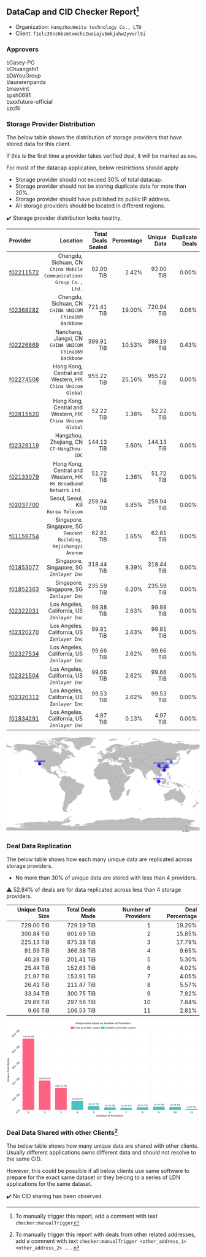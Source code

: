 ## DataCap and CID Checker Report[^1]
 - Organization: `HangzhouWeitu technology Co., LTD`
 - Client: `f1elc35nz6bzmtxmchc2uoiajv5mkjuhw2yvorl5i`
### Approvers
`1`Casey-PG<br/>`1`Chuangshi1<br/>`1`DaYouGroup<br/>`1`laurarenpanda<br/>`1`maxvint<br/>`1`psh0691<br/>`1`sxxfuture-official<br/>`1`zcfil

### Storage Provider Distribution
The below table shows the distribution of storage providers that have stored data for this client.

If this is the first time a provider takes verified deal, it will be marked as `new`.

For most of the datacap application, below restrictions should apply.
 - Storage provider should not exceed 30% of total datacap.
 - Storage provider should not be storing duplicate data for more than 20%.
 - Storage provider should have published its public IP address.
 - All storage providers should be located in different regions.

✔️ Storage provider distribution looks healthy.

| Provider                                              |                                                               Location | Total Deals Sealed | Percentage | Unique Data | Duplicate Deals |
| :---------------------------------------------------- | ---------------------------------------------------------------------: | -----------------: | ---------: | ----------: | --------------: |
| [f02211572](https://filfox.info/en/address/f02211572) | Chengdu, Sichuan, CN<br/>`China Mobile Communications Group Co., Ltd.` |          92.00 TiB |      2.42% |   92.00 TiB |           0.00% |
| [f02368282](https://filfox.info/en/address/f02368282) |              Chengdu, Sichuan, CN<br/>`CHINA UNICOM China169 Backbone` |         721.41 TiB |     19.00% |  720.94 TiB |           0.06% |
| [f02226869](https://filfox.info/en/address/f02226869) |             Nanchang, Jiangxi, CN<br/>`CHINA UNICOM China169 Backbone` |         399.91 TiB |     10.53% |  398.19 TiB |           0.43% |
| [f02274508](https://filfox.info/en/address/f02274508) |           Hong Kong, Central and Western, HK<br/>`China Unicom Global` |         955.22 TiB |     25.16% |  955.22 TiB |           0.00% |
| [f02815620](https://filfox.info/en/address/f02815620) |           Hong Kong, Central and Western, HK<br/>`China Unicom Global` |          52.22 TiB |      1.38% |   52.22 TiB |           0.00% |
| [f02329119](https://filfox.info/en/address/f02329119) |                           Hangzhou, Zhejiang, CN<br/>`CT-HangZhou-IDC` |         144.13 TiB |      3.80% |  144.13 TiB |           0.00% |
| [f02133079](https://filfox.info/en/address/f02133079) |     Hong Kong, Central and Western, HK<br/>`HK Broadband Network Ltd.` |          51.72 TiB |      1.36% |   51.72 TiB |           0.00% |
| [f02037700](https://filfox.info/en/address/f02037700) |                                   Seoul, Seoul, KR<br/>`Korea Telecom` |         259.94 TiB |      6.85% |  259.94 TiB |           0.00% |
| [f01159754](https://filfox.info/en/address/f01159754) |    Singapore, Singapore, SG<br/>`Tencent Building, Kejizhongyi Avenue` |          62.81 TiB |      1.65% |   62.81 TiB |           0.00% |
| [f01853077](https://filfox.info/en/address/f01853077) |                            Singapore, Singapore, SG<br/>`Zenlayer Inc` |         318.44 TiB |      8.39% |  318.44 TiB |           0.00% |
| [f01852363](https://filfox.info/en/address/f01852363) |                            Singapore, Singapore, SG<br/>`Zenlayer Inc` |         235.59 TiB |      6.20% |  235.59 TiB |           0.00% |
| [f02322031](https://filfox.info/en/address/f02322031) |                         Los Angeles, California, US<br/>`Zenlayer Inc` |          99.88 TiB |      2.63% |   99.88 TiB |           0.00% |
| [f02320270](https://filfox.info/en/address/f02320270) |                         Los Angeles, California, US<br/>`Zenlayer Inc` |          99.81 TiB |      2.63% |   99.81 TiB |           0.00% |
| [f02327534](https://filfox.info/en/address/f02327534) |                         Los Angeles, California, US<br/>`Zenlayer Inc` |          99.66 TiB |      2.62% |   99.66 TiB |           0.00% |
| [f02321504](https://filfox.info/en/address/f02321504) |                         Los Angeles, California, US<br/>`Zenlayer Inc` |          99.66 TiB |      2.62% |   99.66 TiB |           0.00% |
| [f02320312](https://filfox.info/en/address/f02320312) |                         Los Angeles, California, US<br/>`Zenlayer Inc` |          99.53 TiB |      2.62% |   99.53 TiB |           0.00% |
| [f01834291](https://filfox.info/en/address/f01834291) |                         Los Angeles, California, US<br/>`Zenlayer Inc` |           4.97 TiB |      0.13% |    4.97 TiB |           0.00% |

<img src="https://raw.githubusercontent.com/data-preservation-programs/filplus-checker-assets/main/filecoin-project/filecoin-plus-large-datasets/issues/2151/1697451842308.png"/>

### Deal Data Replication
The below table shows how each many unique data are replicated across storage providers.

- No more than 30% of unique data are stored with less than 4 providers.

⚠️ 52.84% of deals are for data replicated across less than 4 storage providers.

| Unique Data Size | Total Deals Made | Number of Providers | Deal Percentage |
| ---------------: | ---------------: | ------------------: | --------------: |
|       729.00 TiB |       729.19 TiB |                   1 |          19.20% |
|       300.84 TiB |       601.69 TiB |                   2 |          15.85% |
|       225.13 TiB |       675.38 TiB |                   3 |          17.79% |
|        91.59 TiB |       366.38 TiB |                   4 |           9.65% |
|        40.28 TiB |       201.41 TiB |                   5 |           5.30% |
|        25.44 TiB |       152.63 TiB |                   6 |           4.02% |
|        21.97 TiB |       153.91 TiB |                   7 |           4.05% |
|        26.41 TiB |       211.47 TiB |                   8 |           5.57% |
|        33.34 TiB |       300.75 TiB |                   9 |           7.92% |
|        29.69 TiB |       297.56 TiB |                  10 |           7.84% |
|         9.66 TiB |       106.53 TiB |                  11 |           2.81% |

<img src="https://raw.githubusercontent.com/data-preservation-programs/filplus-checker-assets/main/filecoin-project/filecoin-plus-large-datasets/issues/2151/1697451843023.png"/>

### Deal Data Shared with other Clients[^3]
The below table shows how many unique data are shared with other clients.
Usually different applications owns different data and should not resolve to the same CID.

However, this could be possible if all below clients use same software to prepare for the exact same dataset or they belong to a series of LDN applications for the same dataset.

✔️ No CID sharing has been observed.

[^1]: To manually trigger this report, add a comment with text `checker:manualTrigger`

[^2]: Deals from those addresses are combined into this report as they are specified with `checker:manualTrigger`

[^3]: To manually trigger this report with deals from other related addresses, add a comment with text `checker:manualTrigger <other_address_1> <other_address_2> ...`
